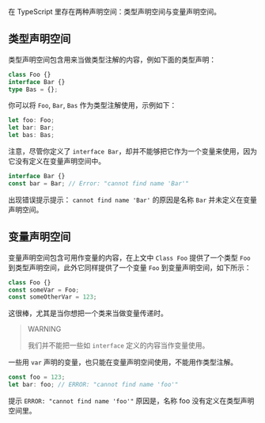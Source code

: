 在 TypeScript 里存在两种声明空间：类型声明空间与变量声明空间。

## 类型声明空间

类型声明空间包含用来当做类型注解的内容，例如下面的类型声明：

```ts
class Foo {}
interface Bar {}
type Bas = {};
```

你可以将 `Foo`, `Bar`, `Bas` 作为类型注解使用，示例如下：

```ts
let foo: Foo;
let bar: Bar;
let bas: Bas;
```

注意，尽管你定义了 `interface Bar`，却并不能够把它作为一个变量来使用，因为它没有定义在变量声明空间中。

```ts
interface Bar {}
const bar = Bar; // Error: "cannot find name 'Bar'"
```

出现错误提示提示： `cannot find name 'Bar'` 的原因是名称 `Bar` 并未定义在变量声明空间。

## 变量声明空间

变量声明空间包含可用作变量的内容，在上文中 `Class Foo` 提供了一个类型 `Foo` 到类型声明空间，此外它同样提供了一个变量 `Foo` 到变量声明空间，如下所示：

```ts
class Foo {}
const someVar = Foo;
const someOtherVar = 123;
```

这很棒，尤其是当你想把一个类来当做变量传递时。

> WARNING
>
> 我们并不能把一些如 `interface` 定义的内容当作变量使用。

一些用 `var` 声明的变量，也只能在变量声明空间使用，不能用作类型注解。

```js
const foo = 123;
let bar: foo; // ERROR: "cannot find name 'foo'"
```

提示 `ERROR: "cannot find name 'foo'"` 原因是，名称 foo 没有定义在类型声明空间里。